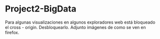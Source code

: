 # Project2-BigData

Para algunas visualizaciones en algunos exploradores web está bloqueado el cross - origin. Desbloquearlo. 
Adjunto imágenes de como se ven en firefox.

